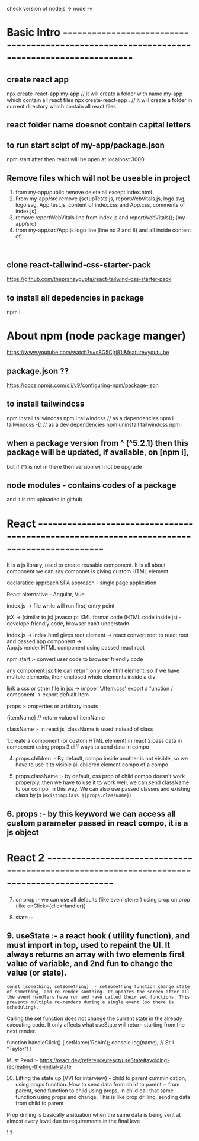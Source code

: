 check version of nodejs -> node -v

# Basic Intro ------------------------------------------------------------------------------------------

## create react app

npx create-react-app my-app // it will create a folder with name my-app which contain all react files
npx create-react-app . // it will create a folder in current directory which contain all react files

## react folder name doesnot contain capital letters

## to run start scipt of my-app/package.json

npm start
after then react will be open at localhost:3000

## Remove files which will not be useable in project

1. from my-app/public remove delete all except index.html
2. From my-app/src remove {setupTests.js, reportWebVitals.js, logo.svg, logo.svg, App.test.js,
   content of index.css and App.css, comments of index.js}
3. remove reportWebVitals line from index.js and reportWebVitals(); {my-app/src}
4. from my-app/src/App.js logo line (line no 2 and 8) and all inside content of <header>

## clone react-tailwind-css-starter-pack

https://github.com/thepranaygupta/react-tailwind-css-starter-pack

## to install all depedencies in package

npm i

# About npm (node package manger)

https://www.youtube.com/watch?v=s8G5Cjrj81I&feature=youtu.be

## package.json ??

https://docs.npmjs.com/cli/v9/configuring-npm/package-json

## to install tailwindcss

npm install tailwindcss
npm i tailwindcss // as a dependencies
npm i tailwindcss -D // as a dev dependencies
npm uninstall tailwindcss
npm i

## when a package version from ^ (^5.2.1) then this package will be updated, if available, on [npm i],

but if (^) is not in there then version will not be upgrade

## node modules - contains codes of a package

and it is not uploaded in github

# React ------------------------------------------------------------------------------------------

It is a js library, used to create reusable component. It is all about component
we can say componet is giving custom HTML element

declaratice approach
SPA approach - single page application

React alternative - Angular, Vue

index.js -> file while will run first, entry point

jsX -> (similar to js) javascript XML format code (HTML code inside js) - develope friendly code, browser can't understadn

index.js -> index.html gives root element -> react convert root to react root and passed app component ->  
 App.js render HTML component using passed react root

npm start :- convert user code to browser friendly code

any component jsx file can return only one html element, so if we have multple elements, then enclosed whole elements inside a div

link a css or other file in jsx -> impoer './Item.css'
export a function / component -> export defualt Item

props :- properties or arbitrary inputs

{itemName} // return value of itemName

className :- in react js, className is used instead of class

1.create a component (or custom HTML element) in react
2.pass data in component using props
3.diff ways to send data in compo

4. props.children :- By default, compo inside another is not visible, so we have to use it to visible all children element compo of a compo

5. props.className :- by default, css prop of child compo doesn't work properply, then we have to use it to work well, we can send className to our compo, in this way. We can also use passed classes and existing class by js (`existingClass ${props.className}`)

## 6. props :- by this keyword we can access all custom parameter passed in react compo, it is a js object

# React 2 ------------------------------------------------------------------------------------------

7. on prop :- we can use all defaults (like evenlistener) using prop on prop (like onClick={clickHandler})

8. state :-

## 9. useState :- a react hook ( utility function), and must import in top, used to repaint the UI. It always returns an array with two elements first value of variable, and 2nd fun to change the value (or state).

    const [something, setSomething]  - setSomething function change state of something, and re-render somthing. It updates the screen after all the event handlers have run and have called their set functions. This prevents multiple re-renders during a single event (so there is scheduling).

Calling the set function does not change the current state in the already executing code. It only affects what useState will return starting from the next render.

function handleClick() {
setName('Robin');
console.log(name); // Still "Taylor"!
}

Must Read :- https://react.dev/reference/react/useState#avoiding-recreating-the-initial-state

10. Lifting the state up (VVI for interview) - child to parent cumminication, using props function.
    How to send data from child to parent :- from parent, send function to child using props, in child call that same function using props and change.
    This is like prop drilling, sending data from child to parent

Prop drilling is basically a situation when the same data is being sent at almost every level due to requirements in the final leve

11. 




